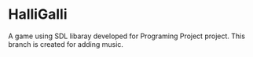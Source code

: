 # HalliGalli
A game using SDL libaray developed for Programing Project project.
This branch is created for adding music.
